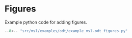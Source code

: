 # Figures
Example python code for adding figures.

```python
--8<-- "src/msl/examples/odt/example_msl-odt_figures.py"
```
